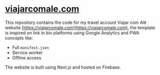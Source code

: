 # [viajarcomale.com](https://viajarcomale.com)

This repository contains the code for my travel account Viajar com Alê website [https://viajarcomale.com](https://viajarcomale.com), the template is inspired on link in bio platforms using Google Analytics and PWA concepts like:

* Full `manifest.json`
* Service worker
* Offline access

The website is built using Next.js and hosted on Firebase.
